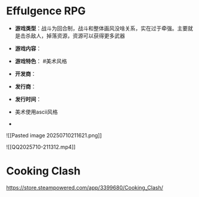 # Effulgence RPG


- **游戏类型**：战斗为回合制，战斗和整体画风没啥关系，实在过于牵强。主要就是击杀敌人，掉落资源，资源可以获得更多武器
- **游戏内容**：
- **游戏特色**： #美术风格  
- **开发商**：
- **发行商**：
- **发行时间**：

- 美术使用ascii风格
- 



![[Pasted image 20250710211621.png]]



![[QQ2025710-211312.mp4]]




# Cooking Clash


https://store.steampowered.com/app/3399680/Cooking_Clash/